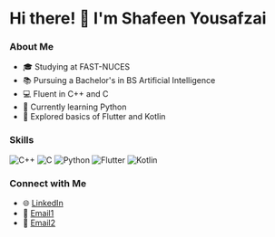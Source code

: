 # Hi there! 👋 I'm Shafeen Yousafzai

### About Me
- 🎓 Studying at FAST-NUCES
- 📚 Pursuing a Bachelor's in BS Artificial Intelligence
- 💻 Fluent in C++ and C
- 🐍 Currently learning Python
- 📱 Explored basics of Flutter and Kotlin

### Skills
![C++](https://img.shields.io/badge/C++-Expert-brightgreen)
![C](https://img.shields.io/badge/C-Expert-brightgreen)
![Python](https://img.shields.io/badge/Python-Learning-yellow)
![Flutter](https://img.shields.io/badge/Flutter-Basics-blueviolet)
![Kotlin](https://img.shields.io/badge/Kotlin-Basics-blueviolet)

### Connect with Me
- 🌐 [LinkedIn](https://www.linkedin.com/in/shafeen-yousafzai-695823158/)
- 📧 [Email1](p229278@pwr.nu.edu.pk )
- 📧 [Email2](shafeenyousafzai@gmail.com)
